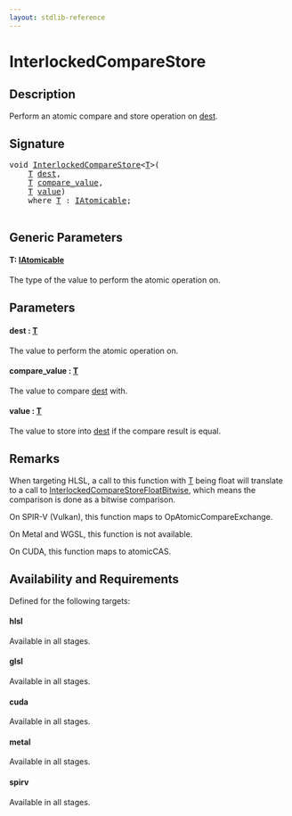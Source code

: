 ```yaml
---
layout: stdlib-reference
---
```


# InterlockedCompareStore

## Description

Perform an atomic compare and store operation on <span class='code'><a href="interlockedcomparestore-0bi.html#decl-dest" class="code_param">dest</a></span>.



## Signature 

<pre>
<span class="code_keyword">void</span> <a href="interlockedcomparestore-0bi.html">InterlockedCompareStore</a>&lt;<a href="interlockedcomparestore-0bi.html#typeparam-T" class="code_type">T</a>&gt;(
    <a href="interlockedcomparestore-0bi.html#typeparam-T" class="code_type">T</a> <a href="interlockedcomparestore-0bi.html#decl-dest" class="code_param">dest</a>,
    <a href="interlockedcomparestore-0bi.html#typeparam-T" class="code_type">T</a> <a href="interlockedcomparestore-0bi.html#decl-compare_value" class="code_param">compare_value</a>,
    <a href="interlockedcomparestore-0bi.html#typeparam-T" class="code_type">T</a> <a href="interlockedcomparestore-0bi.html#decl-value" class="code_param">value</a>)
    <span class='code_keyword'>where</span> <a href="interlockedcomparestore-0bi.html#typeparam-T" class="code_type">T</a> : <a href="../interfaces/iatomicable-01/index.html" class="code_type">IAtomicable</a>;

</pre>

## Generic Parameters

####  <a id="typeparam-T"></a>T: [IAtomicable](../interfaces/iatomicable-01/index.html)
The type of the value to perform the atomic operation on.


## Parameters

####  <a id="decl-dest"></a>dest  : [T](interlockedcomparestore-0bi.html#typeparam-T)
The value to perform the atomic operation on.

####  <a id="decl-compare_value"></a>compare\_value  : [T](interlockedcomparestore-0bi.html#typeparam-T)
The value to compare <span class='code'><a href="interlockedcomparestore-0bi.html#decl-dest" class="code_param">dest</a></span> with.

####  <a id="decl-value"></a>value  : [T](interlockedcomparestore-0bi.html#typeparam-T)
The value to store into <span class='code'><a href="interlockedcomparestore-0bi.html#decl-dest" class="code_param">dest</a></span> if the compare result is equal.


## Remarks
When targeting HLSL, a call to this function with <span class='code'><a href="interlockedcomparestore-0bi.html#typeparam-T" class="code_type">T</a></span> being <span class='code'><span class="code_keyword">float</span></span> will translate to a call to
<span class='code'><a href="interlockedcomparestorefloatbitwise-0bins.html">InterlockedCompareStoreFloatBitwise</a></span>, which means the comparison is done as a bitwise comparison.

On SPIR-V (Vulkan), this function maps to <span class='code'>OpAtomicCompareExchange</span>.

On Metal and WGSL, this function is not available.

On CUDA, this function maps to <span class='code'>atomicCAS</span>.


## Availability and Requirements

Defined for the following targets:

#### hlsl
Available in all stages.

#### glsl
Available in all stages.

#### cuda
Available in all stages.

#### metal
Available in all stages.

#### spirv
Available in all stages.



